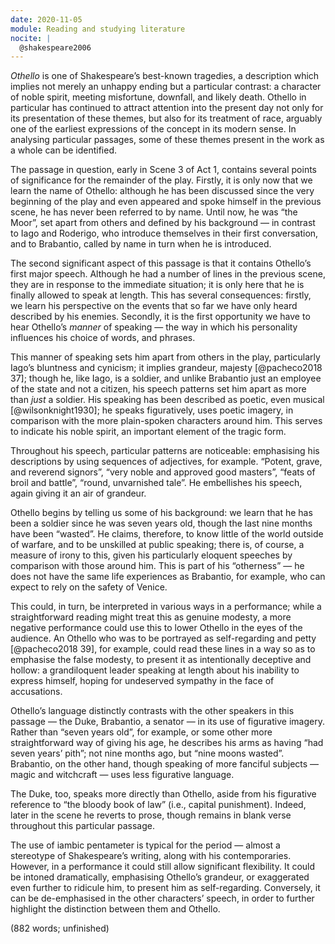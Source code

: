 ```yaml
---
date: 2020-11-05
module: Reading and studying literature
nocite: |
  @shakespeare2006
---
```


_Othello_ is one of Shakespeare’s best-known tragedies, a description which implies not merely an unhappy ending but a particular contrast: a character of noble spirit, meeting misfortune, downfall, and likely death. Othello in particular has continued to attract attention into the present day not only for its presentation of these themes, but also for its treatment of race, arguably one of the earliest expressions of the concept in its modern sense. In analysing particular passages, some of these themes present in the work as a whole can be identified.

The passage in question, early in Scene 3 of Act 1, contains several points of significance for the remainder of the play. Firstly, it is only now that we learn the name of Othello: although he has been discussed since the very beginning of the play and even appeared and spoke himself in the previous scene, he has never been referred to by name. Until now, he was “the Moor”, set apart from others and defined by his background — in contrast to Iago and Roderigo, who introduce themselves in their first conversation, and to Brabantio, called by name in turn when he is introduced.

The second significant aspect of this passage is that it contains Othello’s first major speech. Although he had a number of lines in the previous scene, they are in response to the immediate situation; it is only here that he is finally allowed to speak at length. This has several consequences: firstly, we learn his perspective on the events that so far we have only heard described by his enemies. Secondly, it is the first opportunity we have to hear Othello’s _manner_ of speaking — the way in which his personality influences his choice of words, and phrases.

This manner of speaking sets him apart from others in the play, particularly Iago’s bluntness and cynicism; it implies grandeur, majesty [@pacheco2018 37]; though he, like Iago, is a soldier, and unlike Brabantio just an employee of the state and not a citizen, his speech patterns set him apart as more than _just_ a soldier. His speaking has been described as poetic, even musical [@wilsonknight1930]; he speaks figuratively, uses poetic imagery, in comparison with the more plain-spoken characters around him. This serves to indicate his noble spirit, an important element of the tragic form.

Throughout his speech, particular patterns are noticeable: emphasising his descriptions by using sequences of adjectives, for example. “Potent, grave, and reverend signors”, “very noble and approved good masters”, “feats of broil and battle”, “round, unvarnished tale”. He embellishes his speech, again giving it an air of grandeur.

Othello begins by telling us some of his background: we learn that he has been a soldier since he was seven years old, though the last nine months have been “wasted”. He claims, therefore, to know little of the world outside of warfare, and to be unskilled at public speaking; there is, of course, a measure of irony to this, given his particularly eloquent speeches by comparison with those around him. This is part of his “otherness” — he does not have the same life experiences as Brabantio, for example, who can expect to rely on the safety of Venice.

This could, in turn, be interpreted in various ways in a performance; while a straightforward reading might treat this as genuine modesty, a more negative performance could use this to lower Othello in the eyes of the audience. An Othello who was to be portrayed as self-regarding and petty [@pacheco2018 39], for example, could read these lines in a way so as to emphasise the false modesty, to present it as intentionally deceptive and hollow: a grandiloquent leader speaking at length about his inability to express himself, hoping for undeserved sympathy in the face of accusations.

Othello’s language distinctly contrasts with the other speakers in this passage — the Duke, Brabantio, a senator — in its use of figurative imagery. Rather than “seven years old”, for example, or some other more straightforward way of giving his age, he describes his arms as having “had seven years’ pith”; not nine months ago, but “nine moons wasted”. Brabantio, on the other hand, though speaking of more fanciful subjects — magic and witchcraft — uses less figurative language.

The Duke, too, speaks more directly than Othello, aside from his figurative reference to “the bloody book of law” (i.e., capital punishment). Indeed, later in the scene he reverts to prose, though remains in blank verse throughout this particular passage.

The use of iambic pentameter is typical for the period — almost a stereotype of Shakespeare’s writing, along with his contemporaries. However, in a performance it could still allow significant flexibility. It could be intoned dramatically, emphasising Othello’s grandeur, or exaggerated even further to ridicule him, to present him as self-regarding. Conversely, it can be de-emphasised in the other characters’ speech, in order to further highlight the distinction between them and Othello.

(882 words; unfinished)
